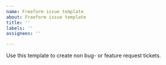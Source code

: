 ```yaml
---
name: Freeform issue template
about: Freeform issue template
title: ''
labels: ''
assignees: ''

---
```


Use this template to create non bug- or feature request tickets.
